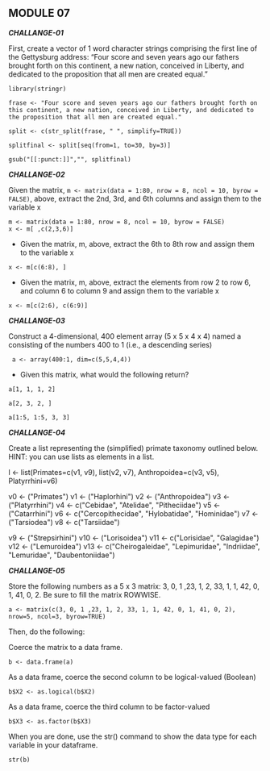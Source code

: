 ## MODULE 07

***CHALLANGE-01***

First, create a vector of 1 word character strings comprising the first line of the Gettysburg address: “Four score and seven years ago our fathers brought forth on this continent, a new nation, conceived in Liberty, and dedicated to the proposition that all men are created equal.”

``` {r}
library(stringr)
```

``` {r}
frase <- "Four score and seven years ago our fathers brought forth on this continent, a new nation, conceived in Liberty, and dedicated to the proposition that all men are created equal."
```

``` {r}
split <- c(str_split(frase, " ", simplify=TRUE))
```

``` {r}
splitfinal <- split[seq(from=1, to=30, by=3)]
```

``` {r}
gsub("[[:punct:]]","", splitfinal)
```


***CHALLANGE-02***

Given the matrix, `m <- matrix(data = 1:80, nrow = 8, ncol = 10, byrow = FALSE)`, above, extract the 2nd, 3rd, and 6th columns and assign them to the variable x

```{r}
m <- matrix(data = 1:80, nrow = 8, ncol = 10, byrow = FALSE)
x <- m[ ,c(2,3,6)]
```

- Given the matrix, m, above, extract the 6th to 8th row and assign them to the variable x

```{r}
x <- m[c(6:8), ]
```

- Given the matrix, m, above, extract the elements from row 2 to row 6, and column 6 to column 9 and assign them to the variable x

```{r}
x <- m[c(2:6), c(6:9)]
```

***CHALLANGE-03***

Construct a 4-dimensional, 400 element array (5 x 5 x 4 x 4) named a consisting of the numbers 400 to 1 (i.e., a descending series)

```{r}
 a <- array(400:1, dim=c(5,5,4,4))
```

 - Given this matrix, what would the following return?

```{r}
a[1, 1, 1, 2]
```

```{r}
a[2, 3, 2, ]
```

```{r}
a[1:5, 1:5, 3, 3]
```


***CHALLANGE-04***

Create a list representing the (simplified) primate taxonomy outlined below. HINT: you can use lists as elements in a list.

l <- list(Primates=c(v1, v9), list(v2, v7), Anthropoidea=c(v3, v5), Platyrrhini=v6)

v0 <- ("Primates") 
v1 <- ("Haplorhini") 
v2 <- ("Anthropoidea")
v3 <- ("Platyrrhini")
v4 <- c("Cebidae", "Atelidae", "Pitheciidae")
v5 <- ("Catarrhini")
v6 <- c("Cercopithecidae", "Hylobatidae", "Hominidae")
v7 <- ("Tarsiodea") 
v8 <- c("Tarsiidae") 

v9 <- ("Strepsirhini") 
v10 <- ("Lorisoidea")
v11 <- c("Lorisidae", "Galagidae") 
v12 <- ("Lemuroidea") 
v13 <- c("Cheirogaleidae", "Lepimuridae", "Indriidae", "Lemuridae", "Daubentoniidae")


***CHALLANGE-05***

Store the following numbers as a 5 x 3 matrix: 3, 0, 1 ,23, 1, 2, 33, 1, 1, 42, 0, 1, 41, 0, 2. Be sure to fill the matrix ROWWISE.

```{r}
a <- matrix(c(3, 0, 1 ,23, 1, 2, 33, 1, 1, 42, 0, 1, 41, 0, 2), nrow=5, ncol=3, byrow=TRUE)
```

Then, do the following:

Coerce the matrix to a data frame.

```{r}
b <- data.frame(a)
```

As a data frame, coerce the second column to be logical-valued (Boolean)

```{r}
b$X2 <- as.logical(b$X2)
```

As a data frame, coerce the third column to be factor-valued

```{r}
b$X3 <- as.factor(b$X3)
```

When you are done, use the str() command to show the data type for each variable in your dataframe.

```{r}
str(b)
```
